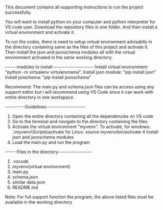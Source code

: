 This document contains all supporting instructions to run the project successfully.

You will want to install python on your computer and python interpreter for VS code user. 
Download the repository files in one folder. And then install a virtual environment and activate it. 

To run the codes, there is need to setup virtual environment advisablly in the directory containing same as the files of this project and activate it. 
Then install the json and jsonschema modules all with the virtual environment activated in the same working directory.

------modules to install---------------------
Install virtual environment: "python -m virtualenv virtulenvname". 
Install json module: "pip install json"
Install jsnschema: "pip install jsonschema"

Recommend: The main.py and schema.json files can be access using any support editor but i will recommend using VS Code since it can work with entire directory in one workspace.

----------Guidelines-------------------- 
1. Open the entire directory containing all the dependencies on VS code
2. Go to the terminal and navigate to the directory containing the files
3. Activate the virtual environment "myvenv". To activate,
	for windows: .\myvenv\Scripts\activate
	for Linux: source myvenv/bin/activate
4 Install json and jsonschema modules
4. Load the main.py and run the program

------Files in the directory-----------------
1. .vscode
2. myvenv(virtual environment)
3. main.py
4. schema.json
5. similar data.json
6. README.md

Note: For full support function the program, the above listed files must be available in the working directory